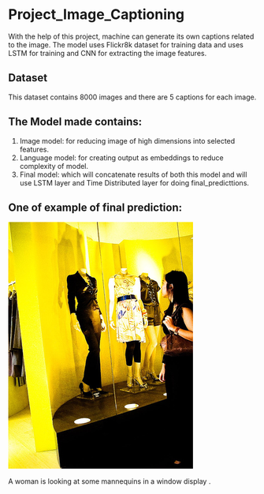 # Project_Image_Captioning
With the help of this project, machine can generate its own captions related to the image. The model uses Flickr8k dataset for training data and uses LSTM for training and CNN for extracting the image features.

## Dataset
This dataset contains 8000 images and there are 5 captions for each image.

## The Model made contains:

1) Image model: for reducing image of high dimensions into selected features.  
2) Language model: for creating output as embeddings to reduce complexity of model. 
3) Final model: which will concatenate results of both this model and will use LSTM layer and Time Distributed layer for doing final_predicttions.
  
  
## One of example of final prediction:

![alt text](./download.jpeg)

A woman is looking at some mannequins in a window display .


